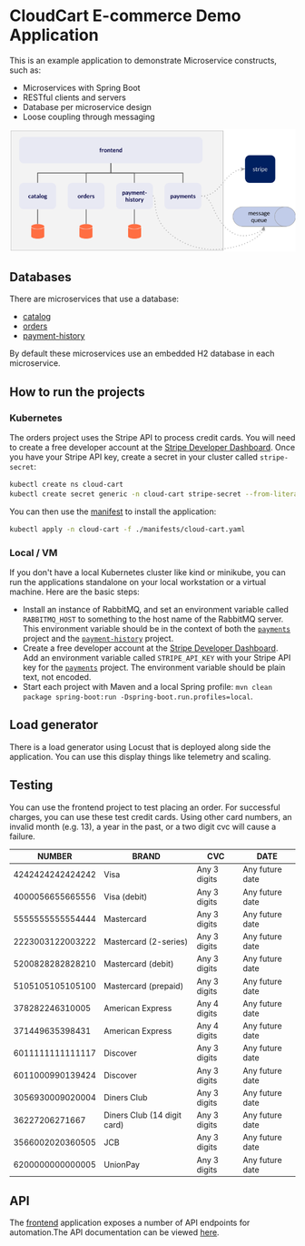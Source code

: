 
# CloudCart E-commerce Demo Application

This is an example application to demonstrate Microservice constructs, such as:

- Microservices with Spring Boot
- RESTful clients and servers
- Database per microservice design
- Loose coupling through messaging

![Architecture](images/cloud-cart-architecture.png)

## Databases
There are microservices that use a database:
- [catalog](catalog)
- [orders](orders)
- [payment-history](payment-history)

By default these microservices use an embedded H2 database in each microservice.

## How to run the projects

### Kubernetes

The orders project uses the Stripe API to process credit cards. You will need to create a free developer account at the [Stripe Developer Dashboard](https://dashboard.stripe.com/register). Once you have your Stripe API key, create a secret in your cluster called `stripe-secret`:

```bash
kubectl create ns cloud-cart
kubectl create secret generic -n cloud-cart stripe-secret --from-literal=strip-api-key=<my-key>
```

You can then use the [manifest](./manifests/cloud-cart.yaml) to install the application:

```bash
kubectl apply -n cloud-cart -f ./manifests/cloud-cart.yaml
```

### Local / VM

If you don't have a local Kubernetes cluster like kind or minikube, you can run the applications standalone on your local workstation or a virtual machine. Here are the basic steps:

- Install an instance of RabbitMQ, and set an environment variable called `RABBITMQ_HOST` to something to the host name of the RabbitMQ server. This environment variable should be in the context of both the [`payments`](payments) project and the [`payment-history`](payment-history) project.
- Create a free developer account at the [Stripe Developer Dashboard](https://dashboard.stripe.com/register). Add an environment variable called `STRIPE_API_KEY` with your Stripe API key for the [`payments`](payments) project. The environment variable should be plain text, not encoded.
- Start each project with Maven and a local Spring profile: `mvn clean package spring-boot:run -Dspring-boot.run.profiles=local`.

## Load generator

There is a load generator using Locust that is deployed along side the application. You can use this display things like telemetry and scaling.

## Testing

You can use the frontend project to test placing an order. For successful charges, you can use these test credit cards. Using other card numbers, an invalid month (e.g. 13), a year in the past, or a two digit cvc will cause a failure.

| NUMBER           | BRAND                       | CVC          | DATE            |
|------------------|-----------------------------|--------------|-----------------|
| 4242424242424242 | Visa                        | Any 3 digits | Any future date |
| 4000056655665556 | Visa (debit)                | Any 3 digits | Any future date |
| 5555555555554444 | Mastercard                  | Any 3 digits | Any future date |
| 2223003122003222 | Mastercard (2-series)       | Any 3 digits | Any future date |
| 5200828282828210 | Mastercard (debit)          | Any 3 digits | Any future date |
| 5105105105105100 | Mastercard (prepaid)        | Any 3 digits | Any future date |
| 378282246310005  | American Express            | Any 4 digits | Any future date |
| 371449635398431  | American Express            | Any 4 digits | Any future date |
| 6011111111111117 | Discover                    | Any 3 digits | Any future date |
| 6011000990139424 | Discover                    | Any 3 digits | Any future date |
| 3056930009020004 | Diners Club                 | Any 3 digits | Any future date |
| 36227206271667   | Diners Club (14 digit card) | Any 3 digits | Any future date |
| 3566002020360505 | JCB                         | Any 3 digits | Any future date |
| 6200000000000005 | UnionPay                    | Any 3 digits | Any future date |

## API
The [frontend](frontend) application exposes a number of API endpoints for automation\.The API documentation can be viewed [here](https://documenter.getpostman.com/view/1749839/UVyxQtit).